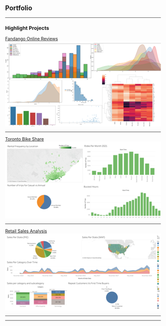 ## Portfolio

---

### Highlight Projects

[Fandango Online Reviews](https://github.com/seifsami/Fandango-Recreation)
<img src="images/Fandango_Recreation_Project.png?raw=true"/>

---
[Toronto Bike Share](https://github.com/seifsami/Toronto-Bike-Share-Analysis)
<img src="images/Toronto_Bikeshare_Dashboard.png?raw=true"/>



---
[Retail Sales Analysis](https://github.com/seifsami/Retail-Sales-Analysis)
<img src="images/Sales_Project_Dashboard.png?raw=true"/>


---


---






